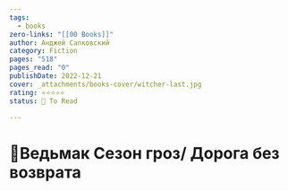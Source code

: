 ```yaml
---
tags:
  - books
zero-links: "[[00 Books]]"
author: Анджей Сапковский
category: Fiction
pages: "518"
pages_read: "0"
publishDate: 2022-12-21
cover: _attachments/books-cover/witcher-last.jpg
rating: ⭐⭐⭐⭐⭐
status: 🔷 To Read

---
```

# 📔Ведьмак Сезон гроз/ Дорога без возврата